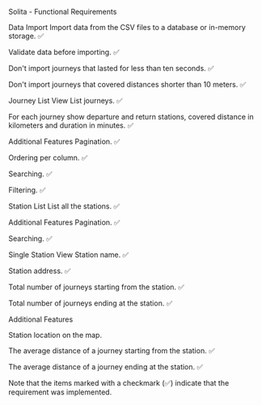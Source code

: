 Solita - Functional Requirements

Data Import
Import data from the CSV files to a database or in-memory storage. ✅

Validate data before importing. ✅

Don't import journeys that lasted for less than ten seconds. ✅

Don't import journeys that covered distances shorter than 10 meters. ✅

Journey List View
List journeys. ✅

For each journey show departure and return stations, covered distance in kilometers and duration in minutes. ✅

Additional Features
Pagination. ✅

Ordering per column. ✅

Searching. ✅

Filtering. ✅

Station List
List all the stations. ✅

Additional Features
Pagination. ✅

Searching. ✅

Single Station View
Station name. ✅

Station address. ✅

Total number of journeys starting from the station. ✅

Total number of journeys ending at the station. ✅

Additional Features

Station location on the map.

The average distance of a journey starting from the station. ✅

The average distance of a journey ending at the station. ✅

Note that the items marked with a checkmark (✅) indicate that the requirement was implemented.
